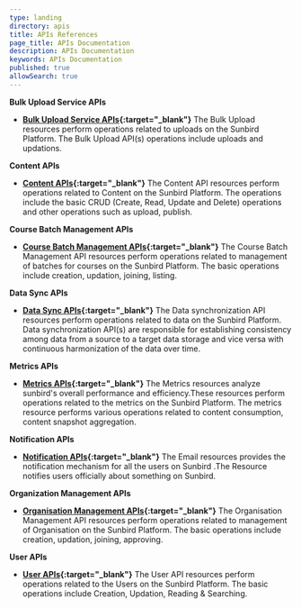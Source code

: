```yaml
---
type: landing
directory: apis
title: APIs References
page_title: APIs Documentation
description: APIs Documentation
keywords: APIs Documentation
published: true
allowSearch: true
---
```



**Bulk Upload Service APIs**

- **[Bulk Upload Service APIs](/apis/bulkupload/){:target="_blank"}** The Bulk Upload resources perform operations related to uploads on the Sunbird Platform. The Bulk Upload API(s) operations include uploads and updations.

**Content APIs**

- **[Content APIs](/apis/content/){:target="_blank"}** The Content API resources perform operations related to Content on the Sunbird Platform. The operations include the basic CRUD (Create, Read, Update and Delete) operations and other operations such as upload, publish.

**Course Batch Management APIs**

- **[Course Batch Management APIs](/apis/coursebatchmanapi/){:target="_blank"}** The Course Batch Management API resources perform operations related to management of batches for courses on the Sunbird Platform. The basic operations include creation, updation, joining, listing.

**Data Sync APIs**

- **[Data Sync APIs](/apis/datasyncapi/){:target="_blank"}** The Data synchronization API resources perform operations related to data on the Sunbird Platform. Data synchronization API(s) are responsible for establishing consistency among data from a source to a target data storage and vice versa with continuous harmonization of the data over time.

**Metrics APIs**

- **[Metrics APIs](/apis/metricsapi/){:target="_blank"}** The Metrics resources analyze sunbird's overall performance and efficiency.These resources perform operations related to the metrics on the Sunbird Platform. The metrics resource performs various operations related to content consumption, content snapshot aggregation.

**Notification APIs**

- **[Notification APIs](/apis/notificationapi/){:target="_blank"}** The Email resources provides the notification mechanism for all the users on Sunbird .The Resource notifies users officially about something on Sunbird.

**Organization Management APIs**

- **[Organisation Management APIs](/apis/orgapi/){:target="_blank"}** The Organisation Management API resources perform operations related to management of Organisation on the Sunbird Platform. The basic operations include creation, updation, joining, approving.

**User APIs**

- **[User APIs](/apis/userapi/){:target="_blank"}** The User API resources perform operations related to the Users on the Sunbird Platform. The basic operations include Creation, Updation, Reading & Searching.
